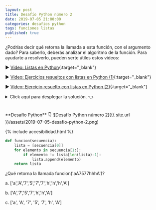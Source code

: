 ```yaml
---
layout: post
title: Desafío Python número 2
date: 2019-07-05 21:00:00
categories: desafios python
tags: funciones listas
published: true
---
```

¿Podrías decir qué retorna la llamada a esta función, con el argumento dado? Para saberlo, deberás analizar el algoritmo de la función. Para ayudarte a resolverlo, pueden serte útiles estos videos: 

▶️ [Video: Listas en Python](https://www.youtube.com/watch?v=TEHBEGj1MSU){:target="_blank"}

▶️ [Video: Ejercicios resueltos con listas en Python (1)](https://www.youtube.com/watch?v=0NTaCJQUE1I){:target="_blank"}

▶️ [Video: Ejercicio resuelto con listas en Python (2)](https://www.youtube.com/watch?v=8fKMHKvDieU){:target="_blank"}

<details><summary>Click aquí para desplegar la solución. 👈</summary>
<br />La opción correcta es la c.
<br />
<br />✏️ Explicación:
<br />✅ Opción c): este algoritmo retorna una lista con los elementos de la secuencia pasada por parámetro, excepto los elementos duplicados consecutivos. El parámetro puede ser cualquier secuencia (un string, una lista, una tupla...).
<br />Para ello, se almacena en una lista el primer elemento de la secuencia y se comienza a recorrer desde el segundo elemento en adelante, mediante la rebanada secuencia[1:]. Por cada elemento de la secuencia, se verifica si es igual al último elemento de la lista, el cual se encuentra en la posición len(lista)-1. Si son diferentes, significa que el elemento que se está evaluando es diferente del anterior, entonces se lo agrega en la lista (si son iguales, significa que el elemento tiene un duplicado consecutivo en la secuencia, y en ese caso no se hace nada).
<br />🚫 Opciones incorrectas:
<br />a): en esta lista aparecen todos los caracteres del string, por lo que no se eliminan duplicados consecutivos.
<br />b): esta lista elimina la letra "a" inicial, lo cual no se corresponde con el algoritmo, porque "a" y "A" son dos caracteres diferentes. Además, elimina una sola ocurrencia de la "h", de la que se encontraban 3 ocurrencias en el string pasado por parámetro.
<br />
<div markdown="1">💻 [Código ejecutable](https://jdoodle.com/a/3pVx){:target="_blank"}
  </div>
{% include codeEditor.html id="3pVx?stdin=0&arg=0&rw=1" %}
<br />
<div markdown="1">![Solución al desafío]({{ site.url }}/assets/2019-07-05-desafio-python-2-solucion.png)
  </div></details>

<br />
<br />
**Desafío Python** 👇
![Desafío Python número 2]({{ site.url }}/assets/2019-07-05-desafio-python-2.png)

{% include accesibilidad.html %}

```python
def funcion(secuencia):
    lista = [secuencia[0]]
    for elemento in secuencia[1:]:
        if elemento != lista[len(lista)-1]:
            lista.append(elemento)
    return lista
```

¿Qué retorna la llamada funcion('aA7577hhhA')?

a. ['a','A','7','5','7','7','h','h','h','A']

b. ['A','7','5','7','h','h','A']

c. ['a', 'A', '7', '5', '7', 'h', 'A']
</div></details>
